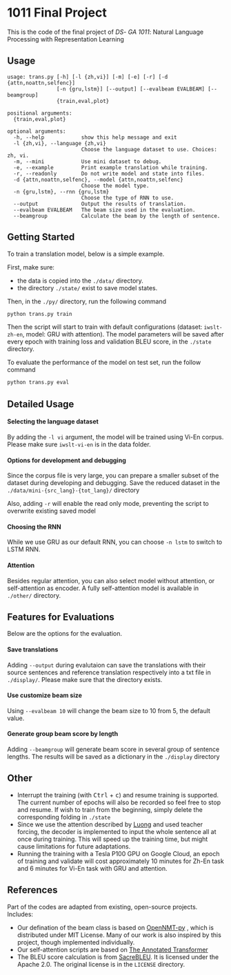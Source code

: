 # 1011 Final Project

This is the code of the final project of *DS*- *GA 1011*: Natural Language Processing with Representation Learning

## Usage

```
usage: trans.py [-h] [-l {zh,vi}] [-m] [-e] [-r] [-d {attn,noattn,selfenc}]
                [-n {gru,lstm}] [--output] [--evalbeam EVALBEAM] [--beamgroup]
                {train,eval,plot}

positional arguments:
  {train,eval,plot}

optional arguments:
  -h, --help            show this help message and exit
  -l {zh,vi}, --language {zh,vi}
                        Choose the language dataset to use. Choices: zh, vi.
  -m, --mini            Use mini dataset to debug.
  -e, --example         Print example translation while training.
  -r, --readonly        Do not write model and state into files.
  -d {attn,noattn,selfenc}, --model {attn,noattn,selfenc}
                        Choose the model type.
  -n {gru,lstm}, --rnn {gru,lstm}
                        Choose the type of RNN to use.
  --output              Output the results of translation.
  --evalbeam EVALBEAM   The beam size used in the evaluation.
  --beamgroup           Calculate the beam by the length of sentence.
```

## Getting Started

To train a translation model, below is a simple example.

First, make sure:

-  the data is copied into the `./data/` directory.
- the directory `./state/` exist to save model states.

Then, in the `./py/` directory, run the following command

```bash
python trans.py train
```

Then the script will start to train with default configurations (dataset: `iwslt-zh-en`, model: GRU with attention). The model parameters will be saved after every epoch with training loss and validation BLEU score, in the `./state` directory.

To evaluate the performance of the model on test set, run the follow command

```bash
python trans.py eval
```

## Detailed Usage

#### Selecting the language dataset

By adding the `-l vi` argument, the model will be trained using Vi-En corpus. Please make sure `iwslt-vi-en` is in the data folder.

#### Options for development and debugging

Since the corpus file is very large, you can prepare a smaller subset of the dataset during developing and debugging. Save the reduced dataset in the `./data/mini-{src_lang}-{tot_lang}/` directory

Also, adding `-r` will enable the read only mode, preventing the script to overwrite existing saved model

#### Choosing the RNN

While we use GRU as our default RNN, you can choose `-n lstm` to switch to LSTM RNN.

#### Attention

Besides regular attention, you can also select model without attention, or self-attention as encoder. A fully self-attention model is available in `./other/` directory.

## Features for Evaluations

Below are the options for the evaluation. 

#### Save translations

Adding `--output` during evalutaion can save the translations with their source sentences and reference translation respectively into a txt file in `./display/`. Please make sure that the directory exists.

#### Use customize beam size

Using `--evalbeam 10` will change the beam size to 10 from 5, the default value.

#### Generate group beam score by length

Adding `--beamgroup` will generate beam score in several group of sentence lengths. The results will be saved as a dictionary in the `./display` directory

## Other

- Interrupt the training (with <kbd>Ctrl</kbd> + <kbd>c</kbd>) and resume training is supported. The current number of epochs will also be recorded so feel free to stop and resume. If wish to train from the beginning, simply delete the corresponding folding in `./state`
- Since we use the attention described by [Luong](https://arxiv.org/abs/1508.04025) and used teacher forcing, the decoder is implemented to input the whole sentence all at once during training. This will speed up the training time, but might cause limitations for future adaptations. 
- Running the training with a Tesla P100 GPU on Google Cloud, an epoch of training and validate will cost approximately 10 minutes for Zh-En task and 6 minutes for Vi-En task with GRU and attention.

## References

Part of the codes are adapted from existing, open-source projects. Includes:

- Our defination of the beam class is based on [OpenNMT-py](https://github.com/OpenNMT/OpenNMT-py) , which is distributed under MIT License. Many of our work is also inspired by this project, though implemented individually. 
- Our self-attention scripts are based on [The Annotated Transformer](http://nlp.seas.harvard.edu/2018/04/03/attention.html)
- The BLEU score calculation is from [SacreBLEU](https://github.com/mjpost/sacreBLEU). It is licensed under the Apache 2.0. The original license is in the `LICENSE` directory. 

